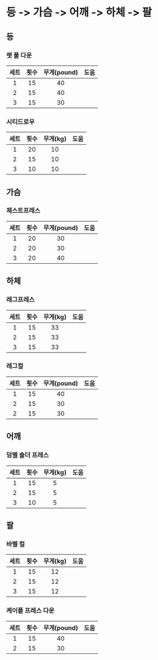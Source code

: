 # 등 -> 가슴 -> 어깨 -> 하체 -> 팔

## 등

### 랫 풀 다운

| 세트 | 횟수 | 무게(pound) | 도움 |
| :--: | :--: | :---------: | :--: |
|  1   |  15  |     40      |      |
|  2   |  15  |     40      |      |
|  3   |  15  |     30      |      |

### 시티드로우

| 세트 | 횟수 | 무게(kg) | 도움 |
| :--: | :--: | :------: | :--: |
|  1   |  20  |    10    |      |
|  2   |  15  |    10    |      |
|  3   |  10  |    10    |      |

## 가슴

### 체스트프레스

| 세트 | 횟수 | 무게(pound) | 도움 |
| :--: | :--: | :---------: | :--: |
|  1   |  20  |     30      |      |
|  2   |  20  |     30      |      |
|  3   |  20  |     40      |      |

## 하체

### 레그프레스

| 세트 | 횟수 | 무게(kg) | 도움 |
| :--: | :--: | :------: | :--: |
|  1   |  15  |    33    |      |
|  2   |  15  |    33    |      |
|  3   |  15  |    33    |      |

### 레그컬

| 세트 | 횟수 | 무게(pound) | 도움 |
| :--: | :--: | :---------: | :--: |
|  1   |  15  |     40      |      |
|  2   |  15  |     30      |      |
|  2   |  15  |     30      |      |

## 어깨

### 덤벨 숄더 프레스

| 세트 | 횟수 | 무게(kg) | 도움 |
| :--: | :--: | :------: | :--: |
|  1   |  15  |    5     |      |
|  2   |  15  |    5     |      |
|  3   |  10  |    5     |      |

## 팔

### 바벨 컬

| 세트 | 횟수 | 무게(kg) | 도움 |
| :--: | :--: | :------: | :--: |
|  1   |  15  |    12    |      |
|  2   |  15  |    12    |      |
|  3   |  15  |    12    |      |

### 케이플 프레스 다운

| 세트 | 횟수 | 무게(pound) | 도움 |
| :--: | :--: | :---------: | :--: |
|  1   |  15  |     40      |      |
|  2   |  15  |     30      |      |
